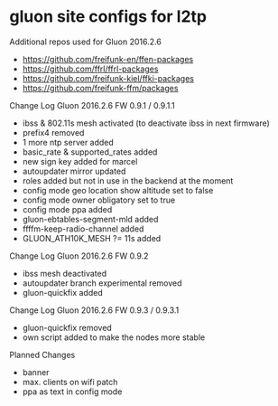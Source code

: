 # gluon site configs for l2tp

Additional repos used for Gluon 2016.2.6 

* https://github.com/freifunk-en/ffen-packages
* https://github.com/ffrl/ffrl-packages
* https://github.com/freifunk-kiel/ffki-packages
* https://github.com/freifunk-ffm/packages

Change Log Gluon 2016.2.6 FW 0.9.1 / 0.9.1.1

* ibss & 802.11s mesh activated (to deactivate ibss in next firmware) 
* prefix4 removed
* 1 more ntp server added
* basic_rate & supported_rates added
* new sign key added for marcel
* autoupdater mirror updated
* roles added but not in use in the backend at the moment
* config mode geo location show altitude set to false
* config mode owner obligatory set to true
* config mode ppa added
* gluon-ebtables-segment-mld added
* ffffm-keep-radio-channel added
* GLUON_ATH10K_MESH ?= 11s added

Change Log Gluon 2016.2.6 FW 0.9.2
* ibss mesh deactivated
* autoupdater branch experimental removed
* gluon-quickfix added

Change Log Gluon 2016.2.6 FW 0.9.3 / 0.9.3.1
* gluon-quickfix removed
* own script added to make the nodes more stable

Planned Changes
* banner 
* max. clients on wifi patch
* ppa as text in config mode
